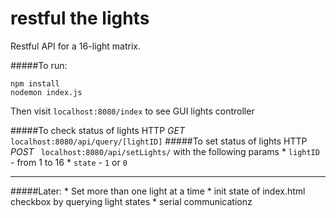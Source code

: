 # restful the lights
Restful API for a 16-light matrix.


#####To run: 
```
npm install
nodemon index.js
```
Then visit `localhost:8080/index` to see GUI lights controller

#####To check status of lights
HTTP *GET* 
`localhost:8080/api/query/[lightID]`
#####To set status of lights
HTTP *POST* `
localhost:8080/api/setLights/` with the following params
	* `lightID` - from 1 to 16
	* `state` - `1` or `0`


______________________________________

#####Later: 
	* Set more than one light at a time
	* init state of index.html checkbox by querying light states
	* serial communicationz 
